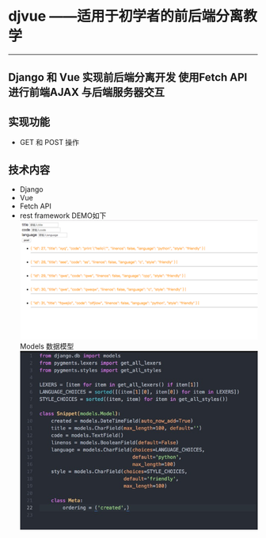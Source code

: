 # djvue ——适用于初学者的前后端分离教学
--------
## Django 和 Vue 实现前后端分离开发 使用Fetch API 进行前端AJAX 与后端服务器交互 
## 实现功能
* GET 和 POST 操作
## 技术内容
* Django
* Vue
* Fetch API
* rest framework
DEMO如下
![demo](https://github.com/lmtry/djvue/blob/master/Demo/demo.png)
Models 数据模型
![Models](https://github.com/lmtry/djvue/blob/master/Demo/Models.jpeg)

